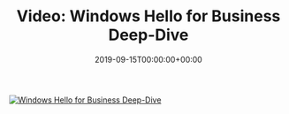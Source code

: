﻿---
ref: video-windows-hello-for-business-deep-dive
title: 'Video: Windows Hello for&nbsp;Business Deep-Dive'
date: '2019-09-15T00:00:00+00:00'
layout: post
permalink: /sk/video-windows-hello-for-business-deep-dive/
image: https://wug.cz/brno/akce/GetFile.ashx?PhotoID=3063&ThumbnailSizeName=detail
lang: sk
tags:
    - 'Active Directory'
    - 'Windows Hello'
    - Prednášky
    - Security
    - Video
    - WUG
---

<!--more-->

[![Windows Hello for&nbsp;Business Deep-Dive](https://wug.cz/brno/akce/GetFile.ashx?PhotoID=3063&ThumbnailSizeName=detail)](https://wug.cz/zaznamy/574-WUG-Days-2019-Windows-Hello-for-Business-Deep-Dive)
